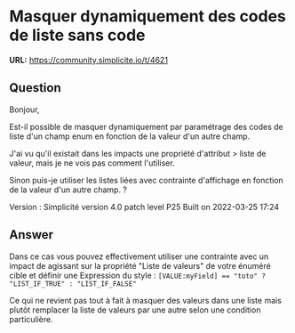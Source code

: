 # Masquer dynamiquement des codes de liste sans code

**URL:** https://community.simplicite.io/t/4621

## Question
Bonjour,

Est-il possible de masquer dynamiquement par paramétrage des codes de liste d'un champ enum en fonction de la valeur d'un autre champ.

J'ai vu qu'il existait dans les impacts une propriété d'attribut > liste de valeur, mais je ne vois pas comment l'utiliser.

Sinon puis-je utiliser les listes liées avec contrainte d'affichage en fonction de la valeur d'un autre champ. ?

Version : Simplicité version 4.0 patch level P25 Built on 2022-03-25 17:24

## Answer
Dans ce cas vous pouvez effectivement utiliser une contrainte avec un impact de agissant sur la propriété "Liste de valeurs" de votre énuméré cible et définir une Expression du style : `[VALUE:myField] == "toto" ? "LIST_IF_TRUE" : "LIST_IF_FALSE"`

Ce qui ne revient pas tout à fait à masquer des valeurs dans une liste mais plutôt remplacer la liste de valeurs par une autre selon une condition particulière.
